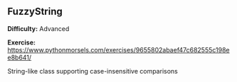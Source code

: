 ## FuzzyString

**Difficulty:** Advanced

**Exercise:** https://www.pythonmorsels.com/exercises/9655802abaef47c682555c198ee8b641/

String-like class supporting case-insensitive comparisons
    